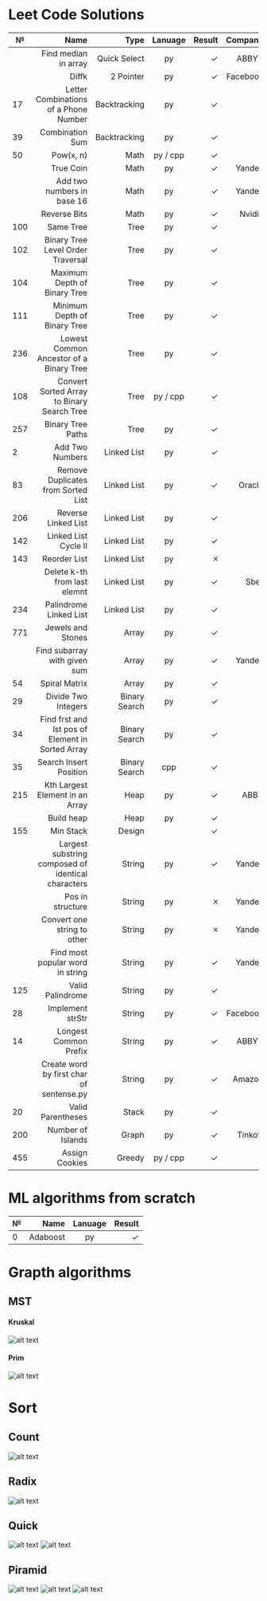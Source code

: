 # Leet Code Solutions #
|  №  | Name                                               | Type          |Lanuage         | Result | Company  |
|-----| --------------------------------------------------:|--------------:|:--------------:| ------:|---------:|
|     | Find median in array                               | Quick Select  | py             | ✓      | ABBYY    |
|     | Diffk                                              | 2 Pointer     | py             | ✓      | Facebook |
| 17  | Letter Combinations of a Phone Number              | Backtracking  | py             | ✓      |          |
| 39  | Combination Sum                                    | Backtracking  | py             | ✓      |          |
| 50  | Pow(x, n)                                          | Math          | py / cpp       | ✓      |          |
|     | True Coin                                          | Math          | py             | ✓      | Yandex   |
|     | Add two numbers in base 16                         | Math          | py             | ✓      | Yandex   |
|     | Reverse Bits                                       | Math          | py             | ✓      | Nvidia   |
| 100 | Same Tree                                          | Tree          | py             | ✓      |          |
| 102 | Binary Tree Level Order Traversal                  | Tree          | py             | ✓      |          |
| 104 | Maximum Depth of Binary Tree                       | Tree          | py             | ✓      |          |
| 111 | Minimum Depth of Binary Tree                       | Tree          | py             | ✓      |          |
| 236 | Lowest Common Ancestor of a Binary Tree            | Tree          | py             | ✓      |          |
| 108 | Convert Sorted Array to Binary Search Tree         | Tree          | py / cpp       | ✓      |          |
| 257 | Binary Tree Paths                                  | Tree          | py             | ✓      |          |
|  2  | Add Two Numbers                                    | Linked List   | py             | ✓      |          |
|  83 | Remove Duplicates from Sorted List                 | Linked List   | py             | ✓      | Oracle   |
| 206 | Reverse Linked List                                | Linked List   | py             | ✓      |          |
| 142 | Linked List Cycle II                               | Linked List   | py             | ✓      |          |
| 143 | Reorder List                                       | Linked List   | py             | 🞪      |          |
|     | Delete k-th from last elemnt                       | Linked List   | py             | ✓      | Sber     |
| 234 | Palindrome Linked List                             | Linked List   | py             | ✓      |          |
| 771 | Jewels and Stones                                  | Array         | py             | ✓      |          |
|     | Find subarray with given sum                       | Array         | py             | ✓      | Yandex   |
| 54  | Spiral Matrix                                      | Array         | py             | ✓      |          |
| 29  | Divide Two Integers                                | Binary Search | py             | ✓      |          |
| 34  | Find frst and lst pos of Element in Sorted Array   | Binary Search | py             | ✓      |          |
| 35  | Search Insert Position                             | Binary Search | cpp            | ✓      |          |
| 215 | Kth Largest Element in an Array                    | Heap          | py             | ✓      |   ABBY   |
|     | Build heap                                         | Heap          | py             | ✓      |          |
| 155 | Min Stack                                          | Design        |                | ✓      |          |
|     | Largest substring composed of identical characters | String        | py             | ✓      | Yandex   |
|     | Pos in structure                                   | String        | py             | 🞪      | Yandex   |
|     | Convert one string to other                        | String        | py             | 🞪      | Yandex   |
|     | Find most popular word in string                   | String        | py             | ✓      | Yandex   |
| 125 | Valid Palindrome                                   | String        | py             | ✓      |          |
| 28  | Implement strStr                                   | String        | py             | ✓      | Facebook |
| 14  | Longest Common Prefix                              | String        | py             | ✓      |   ABBYY  |
|     | Create word by first char of sentense.py           | String        | py             | ✓      |   Amazon |
| 20  | Valid Parentheses                                  | Stack         | py             |  ✓     |          |
| 200 | Number of Islands                                  | Graph         | py             |  ✓     | Tinkoff  |
| 455 | Assign Cookies                                     | Greedy        | py / cpp       |  ✓     |          |

# ML algorithms from scratch #
|  №  | Name                                               |Lanuage         | Result |
|-----| --------------------------------------------------:|:--------------:| ------:|
|  0   | Adaboost                                          | py             | ✓      |

# Grapth algorithms #

  ## MST ##
  
  #### Kruskal ####
  ![alt text](https://pp.userapi.com/c847021/v847021642/1c8de1/_FmnGyL6fg4.jpg) 
  
  #### Prim ####
  ![alt text](https://pp.userapi.com/c855028/v855028107/543c/vbSjmw90SZY.jpg)

# Sort #

  ## Count ##
  ![alt text](https://pp.userapi.com/c845322/v845322910/1cc633/QOYvAcjT3XQ.jpg)
  ## Radix ##
  ![alt text](https://pp.userapi.com/c851328/v851328107/df9c5/ItToUA-JblE.jpg)
  ## Quick ##
  ![alt text](https://pp.userapi.com/c855028/v855028107/5510/ta_yKW16xhE.jpg)
  ![alt text](https://pp.userapi.com/c855028/v855028107/5517/n_MbhcFm2NU.jpg)
  ## Piramid ##
  ![alt text](https://pp.userapi.com/c855028/v855028107/54e5/f4CBPJ7ZPlY.jpg)
  ![alt text](https://pp.userapi.com/c854528/v854528107/53aa/PHdZL6hLYdQ.jpg)
  ![alt text](https://pp.userapi.com/c845124/v845124910/1ce36d/A42Lj3qF7ro.jpg)
